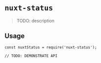 # `nuxt-status`

> TODO: description

## Usage

```
const nuxtStatus = require('nuxt-status');

// TODO: DEMONSTRATE API
```
